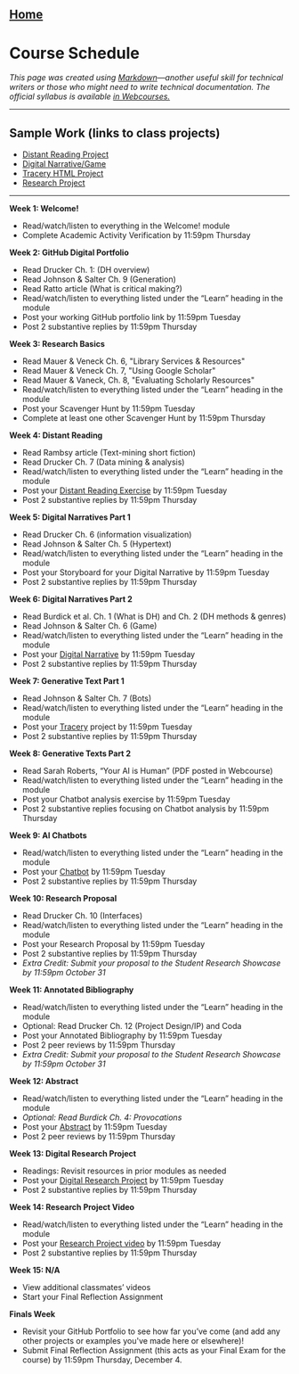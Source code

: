 [Home](index.html) 
---
# Course Schedule 


*This page was created using [Markdown](https://www.markdownguide.org/cheat-sheet/)—another useful skill for technical writers or those who might need to write technical documentation.
The official syllabus is available [in Webcourses.](https://webcourses.ucf.edu/courses/1488031/external_tools/374802)* 

---
## **Sample Work (links to class projects)**
- [Distant Reading Project](distantreading.md)
- [Digital Narrative/Game](game.html)
- [Tracery HTML Project](tracery.html)
- [Research Project](researchproject.md)
---
**Week 1: Welcome!**  
- Read/watch/listen to everything in the Welcome! module  
- Complete Academic Activity Verification by 11:59pm Thursday  

**Week 2: GitHub Digital Portfolio**  
- Read Drucker Ch. 1: (DH overview)  
- Read Johnson & Salter Ch. 9 (Generation)  
- Read Ratto article (What is critical making?)  
- Read/watch/listen to everything listed under the “Learn” heading in the module  
- Post your working GitHub portfolio link by 11:59pm Tuesday  
- Post 2 substantive replies by 11:59pm Thursday  

**Week 3: Research Basics**  
- Read Mauer & Veneck Ch. 6, "Library Services & Resources"  
- Read Mauer & Veneck Ch. 7, "Using Google Scholar"  
- Read Mauer & Vaneck, Ch. 8, "Evaluating Scholarly Resources"  
- Read/watch/listen to everything listed under the “Learn” heading in the module  
- Post your Scavenger Hunt by 11:59pm Tuesday  
- Complete at least one other Scavenger Hunt by 11:59pm Thursday  

**Week 4: Distant Reading**  
- Read Rambsy article (Text-mining short fiction)  
- Read Drucker Ch. 7 (Data mining & analysis)  
- Read/watch/listen to everything listed under the “Learn” heading in the module  
- Post your [Distant Reading Exercise](/DIG3171/distantreading.md) by 11:59pm Tuesday  
- Post 2 substantive replies by 11:59pm Thursday  

**Week 5: Digital Narratives Part 1**  
- Read Drucker Ch. 6 (information visualization)  
- Read Johnson & Salter Ch. 5 (Hypertext)  
- Read/watch/listen to everything listed under the “Learn” heading in the module  
- Post your Storyboard for your Digital Narrative by 11:59pm Tuesday  
- Post 2 substantive replies by 11:59pm Thursday  

**Week 6: Digital Narratives Part 2**  
- Read Burdick et al. Ch. 1 (What is DH) and Ch. 2 (DH methods & genres)  
- Read Johnson & Salter Ch. 6 (Game)  
- Read/watch/listen to everything listed under the “Learn” heading in the module  
- Post your [Digital Narrative](/DIG3171/game.html) by 11:59pm Tuesday  
- Post 2 substantive replies by 11:59pm Thursday  

**Week 7: Generative Text Part 1**  
- Read Johnson & Salter Ch. 7 (Bots)  
- Read/watch/listen to everything listed under the “Learn” heading in the module  
- Post your [Tracery](/DIG3171/tracery.html) project by 11:59pm Tuesday  
- Post 2 substantive replies by 11:59pm Thursday  

**Week 8: Generative Texts Part 2**  
- Read Sarah Roberts, “Your AI is Human” (PDF posted in Webcourse)  
- Read/watch/listen to everything listed under the “Learn” heading in the module  
- Post your Chatbot analysis exercise by 11:59pm Tuesday  
- Post 2 substantive replies focusing on Chatbot analysis by 11:59pm Thursday  

**Week 9: AI Chatbots**  
- Read/watch/listen to everything listed under the “Learn” heading in the module  
- Post your [Chatbot](/DIG3171/chatbot.html) by 11:59pm Tuesday  
- Post 2 substantive replies by 11:59pm Thursday  

**Week 10: Research Proposal**  
- Read Drucker Ch. 10 (Interfaces)  
- Read/watch/listen to everything listed under the “Learn” heading in the module  
- Post your Research Proposal by 11:59pm Tuesday  
- Post 2 substantive replies by 11:59pm Thursday  
- *Extra Credit: Submit your proposal to the Student Research Showcase by 11:59pm October 31*  

**Week 11: Annotated Bibliography**  
- Read/watch/listen to everything listed under the “Learn” heading in the module  
- Optional: Read Drucker Ch. 12 (Project Design/IP) and Coda  
- Post your Annotated Bibliography by 11:59pm Tuesday  
- Post 2 peer reviews by 11:59pm Thursday  
- *Extra Credit: Submit your proposal to the Student Research Showcase by 11:59pm October 31*  

**Week 12: Abstract**  
- Read/watch/listen to everything listed under the “Learn” heading in the module  
- *Optional: Read Burdick Ch. 4: Provocations*  
- Post your [Abstract](/DIG3171/researchproject.md) by 11:59pm Tuesday  
- Post 2 peer reviews by 11:59pm Thursday  

**Week 13: Digital Research Project**  
- Readings: Revisit resources in prior modules as needed  
- Post your [Digital Research Project](/DIG3171/researchproject.md) by 11:59pm Tuesday  
- Post 2 substantive replies by 11:59pm Thursday  

**Week 14: Research Project Video**  
- Read/watch/listen to everything listed under the “Learn” heading in the module  
- Post your [Research Project video](/DIG3171/researchproject.md) by 11:59pm Tuesday  
- Post 2 substantive replies by 11:59pm Thursday  

**Week 15: N/A**  
- View additional classmates’ videos  
- Start your Final Reflection Assignment  

**Finals Week**  
- Revisit your GitHub Portfolio to see how far you’ve come (and add any other projects or examples you've made here or elsewhere)!
- Submit Final Reflection Assignment (this acts as your Final Exam for the course) by 11:59pm Thursday, December 4.  
